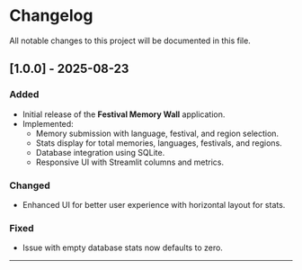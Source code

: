 # Changelog

All notable changes to this project will be documented in this file.

## [1.0.0] - 2025-08-23
### Added
- Initial release of the **Festival Memory Wall** application.
- Implemented:
  - Memory submission with language, festival, and region selection.
  - Stats display for total memories, languages, festivals, and regions.
  - Database integration using SQLite.
  - Responsive UI with Streamlit columns and metrics.

### Changed
- Enhanced UI for better user experience with horizontal layout for stats.

### Fixed
- Issue with empty database stats now defaults to zero.

---
